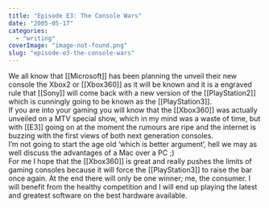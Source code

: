 ```yaml
---
title: "Episode E3: The Console Wars"
date: "2005-05-17"
categories: 
  - "writing"
coverImage: "image-not-found.png"
slug: "episode-e3-the-console-wars"
---
```


We all know that \[\[Microsoft\]\] has been planning the unveil their new console the Xbox2 or \[\[Xbox360\]\] as it will be known and it is a engraved rule that \[\[Sony\]\] will come back with a new version of the \[\[PlayStation2\]\] which is cunningly going to be known as the \[\[PlayStation3\]\].  
If you are into your gaming you will know that the \[\[Xbox360\]\] was actually unveiled on a MTV special show, which in my mind was a waste of time, but with \[\[E3\]\] going on at the moment the rumours are ripe and the internet is buzzing with the first views of both next generation consoles.  
I’m not going to start the age old ‘which is better argument’, hell we may as well discuss the advantages of a Mac over a PC ;)  
For me I hope that the \[\[Xbox360\]\] is great and really pushes the limits of gaming consoles because it will force the \[\[PlayStation3\]\] to raise the bar once again. At the end there will only be one winner; me, the consumer. I will benefit from the healthy competition and I will end up playing the latest and greatest software on the best hardware available.
